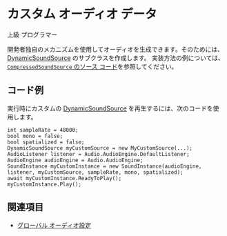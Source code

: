 # カスタム オーディオ データ

<span class="label label-doc-level">上級</span>
<span class="label label-doc-audience">プログラマー</span>

開発者独自のメカニズムを使用してオーディオを生成できます。そのためには、[DynamicSoundSource](xref:Xenko.Audio.DynamicSoundSource) のサブクラスを作成します。
実装方法の例については、[`CompressedSoundSource` のソース コード](https://github.com/SiliconStudio/xenko/blob/master-1.8/sources/engine/Xenko.Audio/CompressedSoundSource.cs)を参照してください。

## コード例

実行時にカスタムの [DynamicSoundSource](xref:Xenko.Audio.DynamicSoundSource) を再生するには、次のコードを使用します。

```
int sampleRate = 48000;
bool mono = false;
bool spatialized = false;
DynamicSoundSource myCustomSource = new MyCustomSource(...);
AudioListener listener = Audio.AudioEngine.DefaultListener;
AudioEngine audioEngine = Audio.AudioEngine;
SoundInstance myCustomInstance = new SoundInstance(audioEngine, listener, myCustomSource, sampleRate, mono, spatialized);
await myCustomInstance.ReadyToPlay();
myCustomInstance.Play();
```

## 関連項目
* [グローバル オーディオ設定](global-audio-settings.md)
